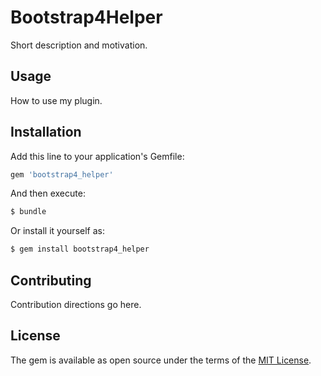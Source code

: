 # Bootstrap4Helper
Short description and motivation.

## Usage
How to use my plugin.

## Installation
Add this line to your application's Gemfile:

```ruby
gem 'bootstrap4_helper'
```

And then execute:
```bash
$ bundle
```

Or install it yourself as:
```bash
$ gem install bootstrap4_helper
```

## Contributing
Contribution directions go here.

## License
The gem is available as open source under the terms of the [MIT License](https://opensource.org/licenses/MIT).
